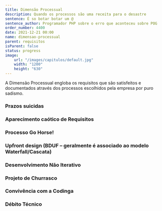 ```yaml
---
title: Dimensão Processual
description: Quando os processos são uma receita para o desastre
sentence: É so botar botar um @
sentence_author: Programador PHP sobre o erro que aconteceu sobre POG
order_number: 4400
date: 2021-12-21 00:00
name: dimensao-processual
parent: requisitos
isParent: false
status: progress
image:
    url: "/images/capitulos/default.jpg"
    width: "1200"
    height: "630"
---
```


A Dimensão Processual engloba os requisitos que são satisfeitos e documentados através dos processos escolhidos pela empresa por puro sadismo.

### Prazos suicidas

### Aparecimento caótico de Requisitos

### Processo Go Horse!

### Upfront design (BDUF – geralmente é associado ao modelo Waterfall/Cascata)

### Desenvolvimento Não Iterativo

### Projeto de Churrasco

### Convivência com a Codinga

<!-- Na comunicação verbal catinga + codigo = codinga -->

### Débito Técnico

<!-- * Débito técnico como medida de POG
  Imprudente intencional: “Sabemos do problemas mas não vamos resolver!”
Imprudente não intencional: “Trabalhar com uma nova linguagem de programação”
Consciente intencional: “Temos um prazo X, precisamos entregar com esse problemas, depois corrigimos”
Consciente não intencional: “Agora que entregamos o projeto sabemos como deveríamos ter feito.”

* É inevitável, ela sempre vai existir
* Se não for pago, o débito tende a aumentar com o tempo
* É “subjetivo” -->
